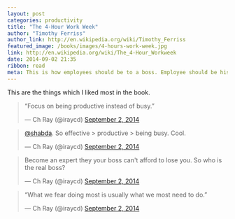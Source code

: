 ```yaml
---
layout: post
categories: productivity
title: "The 4-Hour Work Week"
author: "Timothy Ferriss"
author_link: http://en.wikipedia.org/wiki/Timothy_Ferriss
featured_image: /books/images/4-hours-work-week.jpg
link: http://en.wikipedia.org/wiki/The_4-Hour_Workweek
date: 2014-09-02 21:35
ribbon: read
meta: This is how employees should be to a boss. Employee should be his own boss.
---
```


This are the things which I liked most in the book.

<blockquote class="twitter-tweet" lang="en"><p>“Focus on being productive instead of busy.”</p>&mdash; Ch Ray (@iraycd) <a href="https://twitter.com/iraycd/statuses/506733323012804608">September 2, 2014</a></blockquote>
<script async src="//platform.twitter.com/widgets.js" charset="utf-8"></script>

<blockquote class="twitter-tweet" lang="en"><p><a href="https://twitter.com/shabda">@shabda</a>. So effective &gt; productive &gt; being busy. Cool.</p>&mdash; Ch Ray (@iraycd) <a href="https://twitter.com/iraycd/statuses/506757209649201152">September 2, 2014</a></blockquote>
<script async src="//platform.twitter.com/widgets.js" charset="utf-8"></script>

<blockquote class="twitter-tweet" lang="en"><p>Become an expert they your boss can&#39;t afford to lose you. So who is the real boss?</p>&mdash; Ch Ray (@iraycd) <a href="https://twitter.com/iraycd/statuses/506693034982256640">September 2, 2014</a></blockquote>
<script async src="//platform.twitter.com/widgets.js" charset="utf-8"></script>

<blockquote class="twitter-tweet" lang="en"><p>“What we fear doing most is usually what we most need to do.”</p>&mdash; Ch Ray (@iraycd) <a href="https://twitter.com/iraycd/statuses/506647744988340225">September 2, 2014</a></blockquote>
<script async src="//platform.twitter.com/widgets.js" charset="utf-8"></script>
